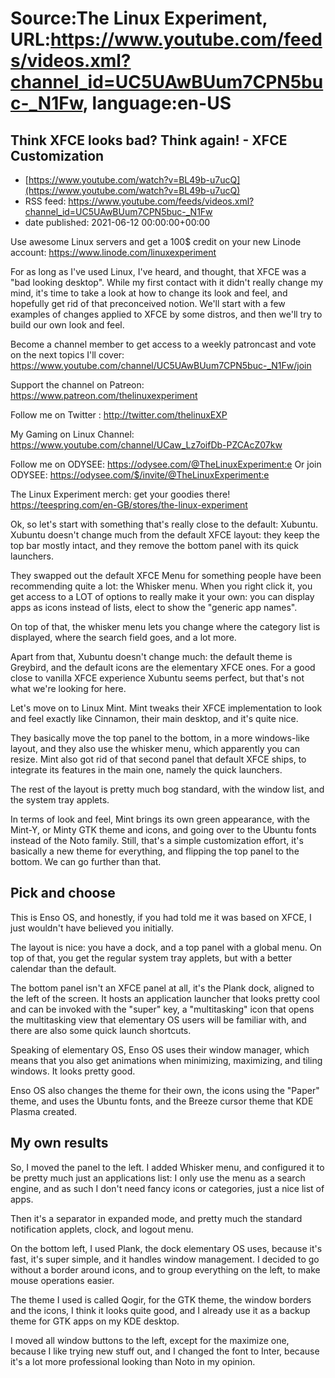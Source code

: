 # Source:The Linux Experiment, URL:https://www.youtube.com/feeds/videos.xml?channel_id=UC5UAwBUum7CPN5buc-_N1Fw, language:en-US

## Think XFCE looks bad? Think again! - XFCE Customization
 - [https://www.youtube.com/watch?v=BL49b-u7ucQ](https://www.youtube.com/watch?v=BL49b-u7ucQ)
 - RSS feed: https://www.youtube.com/feeds/videos.xml?channel_id=UC5UAwBUum7CPN5buc-_N1Fw
 - date published: 2021-06-12 00:00:00+00:00

Use awesome Linux servers and get a 100$ credit on your new Linode account: https://www.linode.com/linuxexperiment

For as long as I've used Linux, I've heard, and thought, that XFCE was a "bad looking desktop". While my first contact with it didn't really change my mind, it's time to take a look at how to change its look and feel, and hopefully get rid of that preconceived notion. We'll start with a few examples of changes applied to XFCE by some distros, and then we'll try to build our own look and feel.

Become a channel member to get access to a weekly patroncast and vote on the next topics I'll cover:
https://www.youtube.com/channel/UC5UAwBUum7CPN5buc-_N1Fw/join

Support the channel on Patreon: 
https://www.patreon.com/thelinuxexperiment

Follow me on Twitter : http://twitter.com/thelinuxEXP

My Gaming on Linux Channel: https://www.youtube.com/channel/UCaw_Lz7oifDb-PZCAcZ07kw

Follow me on ODYSEE: https://odysee.com/@TheLinuxExperiment:e
Or join ODYSEE: https://odysee.com/$/invite/@TheLinuxExperiment:e

The Linux Experiment merch: get your goodies there! https://teespring.com/en-GB/stores/the-linux-experiment

Ok, so let's start with something that's really close to the default: Xubuntu. Xubuntu doesn't change much from the default XFCE layout: they keep the top bar mostly intact, and they remove the bottom panel with its quick launchers.

They swapped out the default XFCE Menu for something people have been recommending quite a lot: the Whisker menu. When you right click it, you get access to a LOT of options to really make it your own: you can display apps as icons instead of lists, elect to show the "generic app names".

On top of that, the whisker menu lets you change where the category list is displayed, where the search field goes, and a lot more.

Apart from that, Xubuntu doesn't change much: the default theme is Greybird, and the default icons are the elementary XFCE ones.
For a good close to vanilla XFCE experience Xubuntu seems perfect, but that's not what we're looking for here.

Let's move on to Linux Mint. Mint tweaks their XFCE implementation to look and feel exactly like Cinnamon, their main desktop, and it's quite nice.

They basically move the top panel to the bottom, in a more windows-like layout, and they also use the whisker menu, which apparently you can resize. Mint also got rid of that second panel that default XFCE ships, to integrate its features in the main one, namely the quick launchers.

The rest of the layout is pretty much bog standard, with the window list, and the system tray applets.

In terms of look and feel, Mint brings its own green appearance, with the Mint-Y, or Minty GTK theme and icons, and going over to the Ubuntu fonts instead of the Noto family.
Still, that's a simple customization effort, it's basically a new theme for everything, and flipping the top panel to the bottom. We can go further than that.

## Pick and choose

This is Enso OS, and honestly, if you had told me it was based on XFCE, I just wouldn't have believed you initially.

The layout is nice: you have a dock, and a top panel with a global menu. On top of that, you get the regular system tray applets, but with a better calendar than the default.

The bottom panel isn't an XFCE panel at all, it's the Plank dock, aligned to the left of the screen. It hosts an application launcher that looks pretty cool and can be invoked with the "super" key, a "multitasking" icon that opens the multitasking view that elementary OS users will be familiar with, and there are also some quick launch shortcuts.

Speaking of elementary OS, Enso OS uses their window manager, which means that you also get animations when minimizing, maximizing, and tiling windows. It looks pretty good.

Enso OS also changes the theme for their own, the icons using the "Paper" theme, and uses the Ubuntu fonts, and the Breeze cursor theme that KDE Plasma created.

## My own results

So, I moved the panel to the left. I added Whisker menu, and configured it to be pretty much just an applications list: I only use the menu as a search engine, and as such I don't need fancy icons or categories, just a nice list of apps.

Then it's a separator in expanded mode, and pretty much the standard notification applets, clock, and logout menu.

On the bottom left, I used Plank, the dock elementary OS uses, because it's fast, it's super simple, and it handles window management. I decided to go without a border around icons, and to group everything on the left, to make mouse operations easier.

The theme I used is called Qogir, for the GTK theme, the window borders and the icons, I think it looks quite good, and I already use it as a backup theme for GTK apps on my KDE desktop.

I moved all window buttons to the left, except for the maximize one, because I like trying new stuff out, and I changed the font to Inter, because it's a lot more professional looking than Noto in my opinion.

